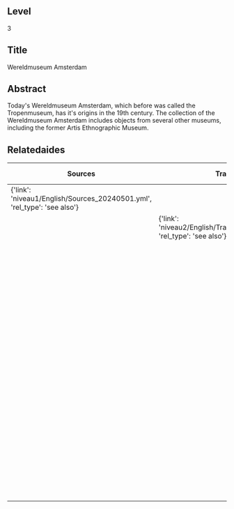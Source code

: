 ## Level
3
## Title
Wereldmuseum Amsterdam
## Abstract
Today's Wereldmuseum Amsterdam, which before was called the Tropenmuseum, has it's origins in the 19th century. The collection of the Wereldmuseum Amsterdam includes objects from several other museums, including the former Artis Ethnographic Museum.
## Relatedaides
| Sources | Trade | Military And Navy | Science | Royal Cabinet Of Curiosities | Artis Ethnographic Museum | Wereldmuseum Berg En Dal | Wereldmuseum Leiden | Wereldmuseum Rotterdam | Koninklijk Bataviaasch Genootschap Van Wetenschappen En Kunsten | Rijksmuseum Amsterdam |
| --- | --- | --- | --- | --- | --- | --- | --- | --- | --- | --- |
| {'link': 'niveau1/English/Sources_20240501.yml', 'rel_type': 'see also'} |  |  |  |  |  |  |  |  |  |  |
|  | {'link': 'niveau2/English/Trade_20240316.yml', 'rel_type': 'see also'} |  |  |  |  |  |  |  |  |  |
|  |  | {'link': 'niveau2/English/MilitaryAndNavy_20240417.yml', 'rel_type': 'see also'} |  |  |  |  |  |  |  |  |
|  |  |  | {'link': 'niveau2/English/Science_20240821.yml', 'rel_type': 'see also'} |  |  |  |  |  |  |  |
|  |  |  |  | {'link': 'niveau3/English/KKZ_20240417.yml', 'rel_type': 'see also'} |  |  |  |  |  |  |
|  |  |  |  |  | {'link': 'niveau3/English/EMArtis_20240712.yml', 'rel_type': 'see also'} |  |  |  |  |  |
|  |  |  |  |  |  | {'link': 'niveau3/English/WMBergEnDal_20241001.yml', 'rel_type': 'see also'} |  |  |  |  |
|  |  |  |  |  |  |  | {'link': 'niveau3/English/WMLeiden_20240508.yml', 'rel_type': 'See also'} |  |  |  |
|  |  |  |  |  |  |  |  | {'link': 'niveau3/English/WMRotterdam_2040822.yml', 'rel_type': 'see also'} |  |  |
|  |  |  |  |  |  |  |  |  | {'link': 'niveau3/English/KITLV_20240704.yml', 'rel_type': 'see also'} |  |
|  |  |  |  |  |  |  |  |  |  | {'link': 'niveau3/English/RijksmuseumAmsterdam_20240905.yml', 'rel_type': 'see also'} |
